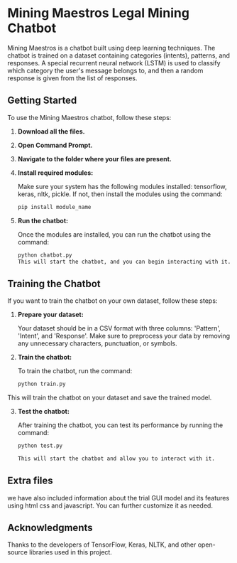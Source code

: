 # Mining Maestros Legal Mining Chatbot

Mining Maestros is a chatbot built using deep learning techniques. The chatbot is trained on a dataset containing categories (intents), patterns, and responses. A special recurrent neural network (LSTM) is used to classify which category the user's message belongs to, and then a random response is given from the list of responses.

## Getting Started

To use the Mining Maestros chatbot, follow these steps:

1. **Download all the files.**

2. **Open Command Prompt.**

3. **Navigate to the folder where your files are present.**

4. **Install required modules:**

   Make sure your system has the following modules installed: tensorflow, keras, nltk, pickle. If not, then install the modules using the command:

   ```bash
   pip install module_name
   
5. **Run the chatbot:**

   Once the modules are installed, you can run the chatbot using the command:
   ``` bash
   python chatbot.py
   This will start the chatbot, and you can begin interacting with it.

## Training the Chatbot

If you want to train the chatbot on your own dataset, follow these steps:

1. **Prepare your dataset:**

   Your dataset should be in a CSV format with three columns: 'Pattern', 'Intent', and 'Response'. Make sure to preprocess your data by removing any unnecessary characters, punctuation, or symbols.

2. **Train the chatbot:**

   To train the chatbot, run the command:
   ``` bash
   python train.py

  This will train the chatbot on your dataset and save the trained model.

3. **Test the chatbot:**

   After training the chatbot, you can test its performance by running the command:
   ```bash
   python test.py
   
   This will start the chatbot and allow you to interact with it.

## Extra files

we have also included information about the trial GUI model and its features using html css and javascript. You can further customize it as needed.

## Acknowledgments
Thanks to the developers of TensorFlow, Keras, NLTK, and other open-source libraries used in this project.


   
   
   
